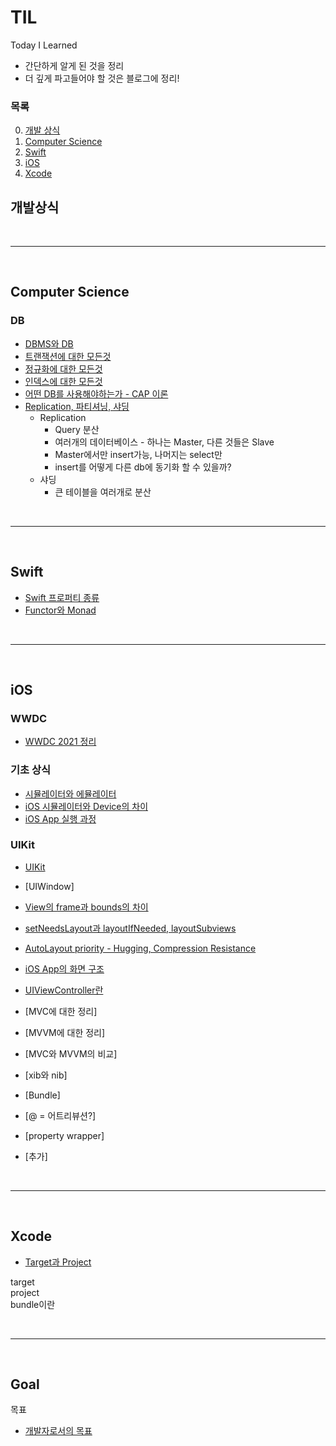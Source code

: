 # TIL
Today I Learned  

- 간단하게 알게 된 것을 정리  
- 더 깊게 파고들어야 할 것은 블로그에 정리!  

### **목록**
0. [개발 상식](#개발상식)
1. [Computer Science](#computer-science)
2. [Swift](#swift)
3. [iOS](#ios)
4. [Xcode](#xcode)


## **개발상식**



<br><hr><br>



## **Computer Science**
### **DB**
- [DBMS와 DB](https://github.com/RokwonK/TIL/blob/master/V2/CS/DB/DB와_DBMS.md)
- [트랜잭션에 대한 모든것](https://github.com/RokwonK/TIL/blob/master/V2/CS/DB/트랜잭션.md)
- [정규화에 대한 모든것]()
- [인덱스에 대한 모든것](https://github.com/RokwonK/TIL/blob/master/V2/CS/DB/인덱스.md)
- [어떤 DB를 사용해야하는가 - CAP 이론]()
- [Replication, 파티셔닝, 샤딩]()
    - Replication
        - Query 분산
        - 여러개의 데이터베이스 - 하나는 Master, 다른 것들은 Slave
        - Master에서만 insert가능, 나머지는 select만
        - insert를 어떻게 다른 db에 동기화 할 수 있을까?
    - 샤딩
        - 큰 테이블을 여러개로 분산



<br><hr><br>



## **Swift**
- [Swift 프로퍼티 종류](https://github.com/RokwonK/TIL/blob/master/V2/Swift/kind_of_property.md)
- [Functor와 Monad]( )


<br><hr><br>



## **iOS**
### **WWDC**  
- [WWDC 2021 정리]()

### **기초 상식**
- [시뮬레이터와 에뮬레이터](https://github.com/RokwonK/TIL/blob/master/V2/iOS/기초상식/simul_emul.md)
- [iOS 시뮬레이터와 Device의 차이](https://github.com/RokwonK/TIL/blob/master/V2/iOS/기초상식/시뮬레이터와_디바이스.md)
- [iOS App 실행 과정](https://github.com/RokwonK/TIL/blob/master/V2/iOS/기초상식/앱의_기본_구조.md)

### **UIKit**
- [UIKit](https://github.com/RokwonK/TIL/blob/master/V2/iOS/UIKit/UIKit.md)
- [UIWindow]
- [View의 frame과 bounds의 차이](https://github.com/RokwonK/TIL/blob/master/V2/iOS/UIKit/frame_bounds.md)
- [setNeedsLayout과 layoutIfNeeded, layoutSubviews](https://github.com/RokwonK/TIL/blob/master/V2/iOS/UIKit/setNeedsLayout_layoutIfNeeded_layoutSubviews.md)
- [AutoLayout priority - Hugging, Compression Resistance](https://github.com/RokwonK/TIL/blob/master/V2/iOS/UIKit/AutoLayout_Priority.md)
- [iOS App의 화면 구조]()
- [UIViewController란]()

- [MVC에 대한 정리]
- [MVVM에 대한 정리]
- [MVC와 MVVM의 비교]
- [xib와 nib]
- [Bundle]
- [@ = 어트리뷰션?]
- [property wrapper]
- [추가]



<br><hr><br>



## **Xcode**
- [Target과 Project]()

target  
project  
bundle이란  



<br><hr><br>



## **Goal**
목표  
- [개발자로서의 목표]()